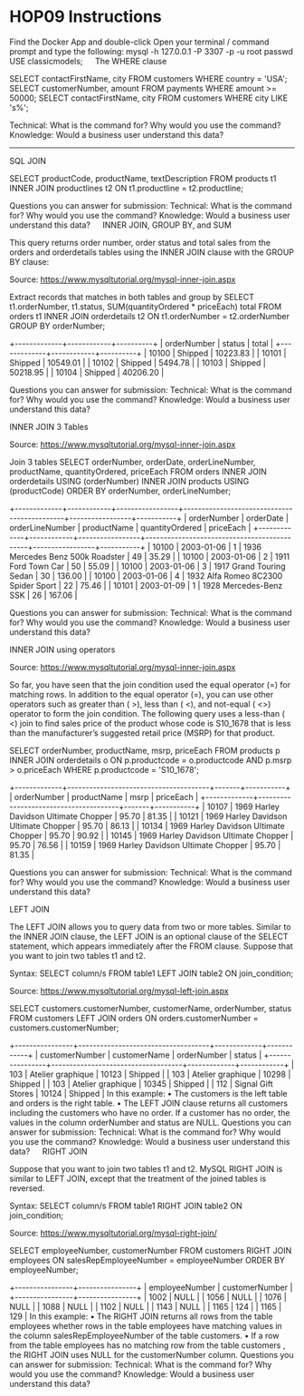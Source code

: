 # HOP09 Instructions

Find the Docker App and double-click
Open your terminal / command prompt and type the following:
    mysql -h 127.0.0.1 -P 3307 -p -u root
    passwd
    USE classicmodels;
 
The WHERE clause

SELECT contactFirstName, city FROM customers WHERE country = 'USA';
SELECT customerNumber, amount FROM payments WHERE amount >= 50000;
SELECT contactFirstName, city FROM customers WHERE city LIKE 's%';

Technical: What is the command for? Why would you use the command?
Knowledge: Would a business user understand this data?

---

SQL JOIN

SELECT productCode, productName, textDescription FROM products t1 INNER JOIN productlines t2 ON t1.productline = t2.productline;

Questions you can answer for submission:
Technical: What is the command for? Why would you use the command?
Knowledge: Would a business user understand this data?
 
INNER JOIN, GROUP BY, and SUM

This query returns order number, order status and total sales from the orders and orderdetails tables using the INNER JOIN clause with the GROUP BY clause:


Source: https://www.mysqltutorial.org/mysql-inner-join.aspx

Extract records that matches in both tables and group by
SELECT t1.orderNumber, t1.status, SUM(quantityOrdered * priceEach) total FROM orders t1 INNER JOIN orderdetails t2 ON t1.orderNumber = t2.orderNumber GROUP BY orderNumber;

+-------------+------------+----------+
| orderNumber | status     | total    |
+-------------+------------+----------+
|       10100 | Shipped    | 10223.83 |
|       10101 | Shipped    | 10549.01 |
|       10102 | Shipped    |  5494.78 |
|       10103 | Shipped    | 50218.95 |
|       10104 | Shipped    | 40206.20 |

Questions you can answer for submission:
Technical: What is the command for? Why would you use the command?
Knowledge: Would a business user understand this data?
 

INNER JOIN 3 Tables





Source: https://www.mysqltutorial.org/mysql-inner-join.aspx

Join 3 tables
SELECT orderNumber, orderDate, orderLineNumber, productName, quantityOrdered, priceEach FROM orders INNER JOIN orderdetails USING (orderNumber) INNER JOIN products USING (productCode) ORDER BY orderNumber, orderLineNumber;

+-------------+------------+-----------------+---------------------------------------------+-----------------+-----------+
| orderNumber | orderDate  | orderLineNumber | productName                                 | quantityOrdered | priceEach |
+-------------+------------+-----------------+---------------------------------------------+-----------------+-----------+
|       10100 | 2003-01-06 |               1 | 1936 Mercedes Benz 500k Roadster            |              49 |     35.29 |
|       10100 | 2003-01-06 |               2 | 1911 Ford Town Car                          |              50 |     55.09 |
|       10100 | 2003-01-06 |               3 | 1917 Grand Touring Sedan                    |              30 |    136.00 |
|       10100 | 2003-01-06 |               4 | 1932 Alfa Romeo 8C2300 Spider Sport         |              22 |     75.46 |
|       10101 | 2003-01-09 |               1 | 1928 Mercedes-Benz SSK                      |              26 |    167.06 |

Questions you can answer for submission:
Technical: What is the command for? Why would you use the command?
Knowledge: Would a business user understand this data?
 

INNER JOIN using operators





Source: https://www.mysqltutorial.org/mysql-inner-join.aspx

So far, you have seen that the join condition used the equal operator (=) for matching rows.
In addition to the equal operator (=), you can use other operators such as greater than ( >), less than ( <), and not-equal ( <>) operator to form the join condition.
The following query uses a less-than ( <) join to find sales price of the product whose code is S10_1678 that is less than the manufacturer’s suggested retail price (MSRP) for that product.

SELECT orderNumber, productName, msrp, priceEach FROM products p INNER JOIN orderdetails o ON p.productcode = o.productcode AND p.msrp > o.priceEach WHERE p.productcode = 'S10_1678';

+-------------+---------------------------------------+-------+-----------+
| orderNumber | productName                           | msrp  | priceEach |
+-------------+---------------------------------------+-------+-----------+
|       10107 | 1969 Harley Davidson Ultimate Chopper | 95.70 |     81.35 |
|       10121 | 1969 Harley Davidson Ultimate Chopper | 95.70 |     86.13 |
|       10134 | 1969 Harley Davidson Ultimate Chopper | 95.70 |     90.92 |
|       10145 | 1969 Harley Davidson Ultimate Chopper | 95.70 |     76.56 |
|       10159 | 1969 Harley Davidson Ultimate Chopper | 95.70 |     81.35 |

Questions you can answer for submission:
Technical: What is the command for? Why would you use the command?
Knowledge: Would a business user understand this data?

LEFT JOIN

The LEFT JOIN allows you to query data from two or more tables. Similar to the INNER JOIN clause, the LEFT JOIN is an optional clause of the SELECT statement, which appears immediately after the FROM clause.
Suppose that you want to join two tables t1 and t2.

Syntax: SELECT column/s FROM table1 LEFT JOIN table2 ON join_condition;




Source: https://www.mysqltutorial.org/mysql-left-join.aspx

SELECT customers.customerNumber, customerName, orderNumber, status FROM customers LEFT JOIN orders ON orders.customerNumber = customers.customerNumber;

+----------------+------------------------------------+-------------+------------+
| customerNumber | customerName                       | orderNumber | status     |
+----------------+------------------------------------+-------------+------------+
|            103 | Atelier graphique                  |       10123 | Shipped    |
|            103 | Atelier graphique                  |       10298 | Shipped    |
|            103 | Atelier graphique                  |       10345 | Shipped    |
|            112 | Signal Gift Stores                 |       10124 | Shipped    |
In this example:
•	The customers is the left table and orders is the right table.
•	The LEFT JOIN clause returns all customers including the customers who have no order. If a customer has no order, the values in the column orderNumber and status are NULL.
Questions you can answer for submission:
Technical: What is the command for? Why would you use the command?
Knowledge: Would a business user understand this data?
 
RIGHT JOIN

Suppose that you want to join two tables t1 and t2. MySQL RIGHT JOIN is similar to LEFT JOIN, except that the treatment of the joined tables is reversed.

Syntax: SELECT column/s FROM table1 RIGHT JOIN table2 ON join_condition;


Source: https://www.mysqltutorial.org/mysql-right-join/

SELECT employeeNumber, customerNumber FROM customers RIGHT JOIN employees ON salesRepEmployeeNumber = employeeNumber ORDER BY employeeNumber;

+----------------+----------------+
| employeeNumber | customerNumber |
+----------------+----------------+
|           1002 |           NULL |
|           1056 |           NULL |
|           1076 |           NULL |
|           1088 |           NULL |
|           1102 |           NULL |
|           1143 |           NULL |
|           1165 |            124 |
|           1165 |            129 |
In this example:
•	The RIGHT JOIN returns all rows from the table employees whether rows in the table employees have matching values in the column salesRepEmployeeNumber of the table customers.
•	If a row from the table employees has no matching row from the table customers , the RIGHT JOIN uses NULL for the customerNumber column.
Questions you can answer for submission:
Technical: What is the command for? Why would you use the command?
Knowledge: Would a business user understand this data?

